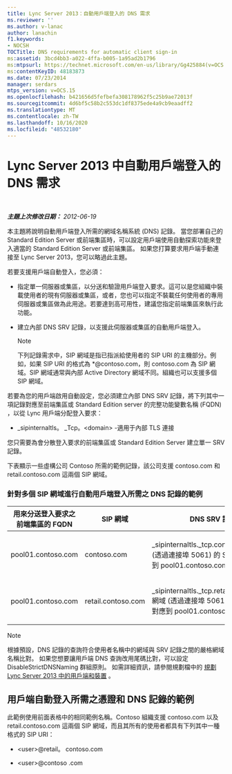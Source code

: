```yaml
---
title: Lync Server 2013：自動用戶端登入的 DNS 需求
ms.reviewer: ''
ms.author: v-lanac
author: lanachin
f1.keywords:
- NOCSH
TOCTitle: DNS requirements for automatic client sign-in
ms:assetid: 3bcd4bb3-a022-4ffa-b005-1a95ad2b1796
ms:mtpsurl: https://technet.microsoft.com/en-us/library/Gg425884(v=OCS.15)
ms:contentKeyID: 48183873
ms.date: 07/23/2014
manager: serdars
mtps_version: v=OCS.15
ms.openlocfilehash: b421656d5fefbefa308178962f5c25b9ae72013f
ms.sourcegitcommit: 4d6bf5c58b2c553dc1df8375ede4a9cb9eaadff2
ms.translationtype: MT
ms.contentlocale: zh-TW
ms.lasthandoff: 10/16/2020
ms.locfileid: "48532180"
---
```

# <a name="dns-requirements-for-automatic-client-sign-in-in-lync-server-2013"></a>Lync Server 2013 中自動用戶端登入的 DNS 需求

<div data-xmlns="http://www.w3.org/1999/xhtml">

<div class="topic" data-xmlns="http://www.w3.org/1999/xhtml" data-msxsl="urn:schemas-microsoft-com:xslt" data-cs="https://msdn.microsoft.com/">

<div data-asp="https://msdn2.microsoft.com/asp">



</div>

<div id="mainSection">

<div id="mainBody">

<span> </span>

_**主題上次修改日期：** 2012-06-19_

本主題將說明自動用戶端登入所需的網域名稱系統 (DNS) 記錄。 當您部署自己的 Standard Edition Server 或前端集區時，可以設定用戶端使用自動探索功能來登入適當的 Standard Edition Server 或前端集區。 如果您打算要求用戶端手動連接至 Lync Server 2013，您可以略過此主題。

若要支援用戶端自動登入，您必須：

  - 指定單一伺服器或集區，以分送和驗證用戶端登入要求。這可以是您組織中裝載使用者的現有伺服器或集區，或者，您也可以指定不裝載任何使用者的專用伺服器或集區做為此用途。若要達到高可用性，建議您指定前端集區來執行此功能。

  - 建立內部 DNS SRV 記錄，以支援此伺服器或集區的自動用戶端登入。
    
    <div>
    

    > [!NOTE]  
    > 下列記錄需求中，SIP 網域是指已指派給使用者的 SIP URI 的主機部分。例如，如果 SIP URI 的格式為 *@contoso.com，則 contoso.com 為 SIP 網域。SIP 網域通常與內部 Active Directory 網域不同。組織也可以支援多個 SIP 網域。

    
    </div>

若要為您的用戶端啟用自動設定，您必須建立內部 DNS SRV 記錄，將下列其中一項記錄對應至前端集區或 Standard Edition server 的完整功能變數名稱 (FQDN) ，以從 Lync 用戶端分配登入要求：

  - \_sipinternaltls。 \_Tcp。\<domain\> -適用于內部 TLS 連接

您只需要為會分散登入要求的前端集區或 Standard Edition Server 建立單一 SRV 記錄。

下表顯示一些虛構公司 Contoso 所需的範例記錄，該公司支援 contoso.com 和 retail.contoso.com 這兩個 SIP 網域。

### <a name="example-of-dns-records-required-for-automatic-client-sign-in-with-multiple-sip-domains"></a>針對多個 SIP 網域進行自動用戶端登入所需之 DNS 記錄的範例

<table>
<colgroup>
<col style="width: 33%" />
<col style="width: 33%" />
<col style="width: 33%" />
</colgroup>
<thead>
<tr class="header">
<th>用來分送登入要求之前端集區的 FQDN</th>
<th>SIP 網域</th>
<th>DNS SRV 記錄</th>
</tr>
</thead>
<tbody>
<tr class="odd">
<td><p>pool01.contoso.com</p></td>
<td><p>contoso.com</p></td>
<td><p>_sipinternaltls._tcp.contoso.com 網域 (透過連接埠 5061) 的 SRV 記錄，對應到 pool01.contoso.com</p></td>
</tr>
<tr class="even">
<td><p>pool01.contoso.com</p></td>
<td><p>retail.contoso.com</p></td>
<td><p>_sipinternaltls._tcp.retail.contoso.com 網域 (透過連接埠 5061) 的 SRV 記錄，對應到 pool01.contoso.com</p></td>
</tr>
</tbody>
</table>


<div>


> [!NOTE]  
> 根據預設，DNS 記錄的查詢符合使用者名稱中的網域與 SRV 記錄之間的嚴格網域名稱比對。 如果您想要讓用戶端 DNS 查詢改用尾碼比對，可以設定 DisableStrictDNSNaming 群組原則。 如需詳細資訊，請參閱規劃檔中的 <A href="lync-server-2013-planning-for-clients-and-devices.md">規劃 Lync Server 2013 中的用戶端和裝置</A> 。



</div>

<div>

## <a name="example-of-the-certificates-and-dns-records-required-for-automatic-client-sign-in"></a>用戶端自動登入所需之憑證和 DNS 記錄的範例

此範例使用前面表格中的相同範例名稱。Contoso 組織支援 contoso.com 以及 retail.contoso.com 這兩個 SIP 網域，而且其所有的使用者都具有下列其中一種格式的 SIP URI：

  - \<user\>@retail。 contoso.com

  - \<user\>@contoso .com

</div>

</div>

<span> </span>

</div>

</div>

</div>

